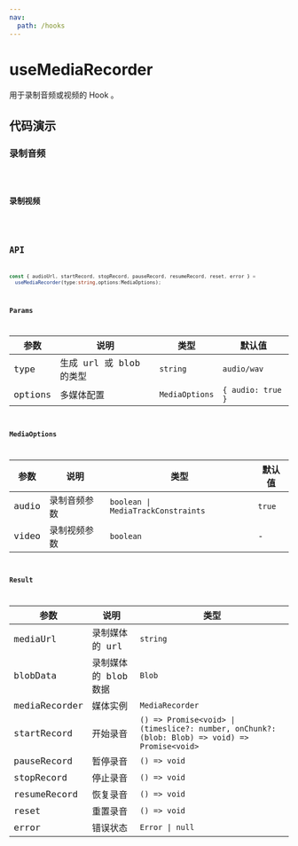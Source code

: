 ```yaml
---
nav:
  path: /hooks
---
```


# useMediaRecorder

用于录制音频或视频的 Hook 。

## 代码演示

### 录制音频

<code hideActions='["CSB"]' src="./demo/demo1.tsx" />

### 录制视频

<code hideActions='["CSB"]' src="./demo/demo2.tsx" />

## API

```typescript
const { audioUrl, startRecord, stopRecord, pauseRecord, resumeRecord, reset, error } =
  useMediaRecorder(type:string,options:MediaOptions);
```

### Params

| 参数    | 说明                    | 类型           | 默认值            |
| ------- | ----------------------- | -------------- | ----------------- |
| type    | 生成 url 或 blob 的类型 | `string`       | `audio/wav`       |
| options | 多媒体配置              | `MediaOptions` | `{ audio: true }` |

### MediaOptions

| 参数  | 说明         | 类型                               | 默认值 |
| ----- | ------------ | ---------------------------------- | ------ |
| audio | 录制音频参数 | `boolean \| MediaTrackConstraints` | `true` |
| video | 录制视频参数 | `boolean`                          | -      |

### Result

| 参数          | 说明                 | 类型                                                                                           |
| ------------- | -------------------- | ---------------------------------------------------------------------------------------------- |
| mediaUrl      | 录制媒体的 url       | `string`                                                                                       |
| blobData      | 录制媒体的 blob 数据 | `Blob`                                                                                         |
| mediaRecorder | 媒体实例             | `MediaRecorder`                                                                                |
| startRecord   | 开始录音             | `() => Promise<void> \| (timeslice?: number, onChunk?: (blob: Blob) => void) => Promise<void>` |
| pauseRecord   | 暂停录音             | `() => void`                                                                                   |
| stopRecord    | 停止录音             | `() => void`                                                                                   |
| resumeRecord  | 恢复录音             | `() => void`                                                                                   |
| reset         | 重置录音             | `() => void`                                                                                   |
| error         | 错误状态             | `Error \| null`                                                                                |
